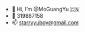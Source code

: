 - 👋 Hi, I’m @MoGuangYu 🇨🇳
- 🐧 319887158
- 📫 starryyuboy@gmail.com

<!---
MoGuangYu/MoGuangYu is a ✨ special ✨ repository because its `README.md` (this file) appears on your GitHub profile.
You can click the Preview link to take a look at your changes.
--->
